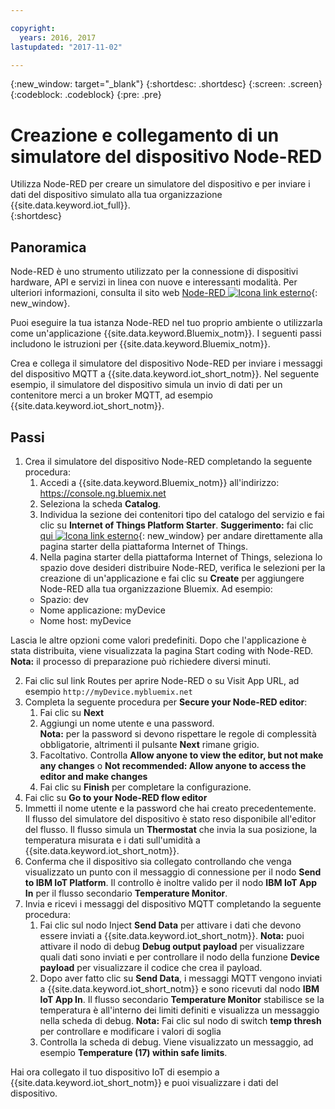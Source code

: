 ```yaml
---

copyright:
  years: 2016, 2017
lastupdated: "2017-11-02"

---
```


{:new_window: target="\_blank"}
{:shortdesc: .shortdesc}
{:screen: .screen}
{:codeblock: .codeblock}
{:pre: .pre}

# Creazione e collegamento di un simulatore del dispositivo Node-RED
Utilizza Node-RED per creare un simulatore del dispositivo e per inviare i dati del dispositivo simulato alla tua organizzazione {{site.data.keyword.iot_full}}.   
{:shortdesc}

## Panoramica

Node-RED è uno strumento utilizzato per la connessione di dispositivi hardware, API e servizi in linea con nuove e interessanti modalità. Per ulteriori informazioni, consulta il sito web [Node-RED ![Icona link esterno](../../icons/launch-glyph.svg "Icona link esterno")](http://nodered.org/){: new_window}.  

Puoi eseguire la tua istanza Node-RED nel tuo proprio ambiente o utilizzarla come un'applicazione {{site.data.keyword.Bluemix_notm}}. I seguenti passi includono le istruzioni per {{site.data.keyword.Bluemix_notm}}.

Crea e collega il simulatore del dispositivo Node-RED per inviare i messaggi del dispositivo MQTT a {{site.data.keyword.iot_short_notm}}. Nel seguente esempio, il simulatore del dispositivo simula un invio di dati per un contenitore merci a un broker MQTT, ad esempio {{site.data.keyword.iot_short_notm}}.

## Passi

1. Crea il simulatore del dispositivo Node-RED completando la seguente procedura:   
    1. Accedi a {{site.data.keyword.Bluemix_notm}} all'indirizzo: https://console.ng.bluemix.net
    2. Seleziona la scheda **Catalog**.
    3. Individua la sezione dei contenitori tipo del catalogo del servizio e fai clic su **Internet of Things Platform Starter**. **Suggerimento:** fai clic  [qui ![Icona link esterno](../../icons/launch-glyph.svg "Icona link esterno")](https://console.ng.bluemix.net/catalog/starters/internet-of-things-platform-starter){: new_window} per andare direttamente alla pagina starter della piattaforma Internet of Things.
    4. Nella pagina starter della piattaforma Internet of Things, seleziona lo spazio dove desideri distribuire Node-RED, verifica le selezioni per la creazione di un'applicazione e fai clic su **Create** per aggiungere Node-RED alla tua organizzazione Bluemix. Ad esempio:
    <ul>
     <li> Spazio: dev
     <li> Nome applicazione: myDevice
     <li> Nome host: myDevice  
    </ul>  
Lascia le altre opzioni come valori predefiniti. Dopo che l'applicazione è stata distribuita, viene visualizzata la pagina Start coding with Node-RED.
**Nota:** il processo di preparazione può richiedere diversi minuti.  

2. Fai clic sul link Routes per aprire Node-RED o su Visit App URL, ad esempio `http://myDevice.mybluemix.net`  
3. Completa la seguente procedura per **Secure your Node-RED editor**:
    1. Fai clic su **Next**
    2. Aggiungi un nome utente e una password.  
    **Nota:** per la password si devono rispettare le regole di complessità obbligatorie, altrimenti il pulsante **Next** rimane grigio.  
    3. Facoltativo. Controlla **Allow anyone to view the editor, but not make any changes** o **Not recommended: Allow anyone to access the editor and make changes**
    4. Fai clic su **Finish** per completare la configurazione.
4. Fai clic su **Go to your Node-RED flow editor**
5. Immetti il nome utente e la password che hai creato precedentemente.  
Il flusso del simulatore del dispositivo è stato reso disponibile all'editor del flusso. Il flusso simula un **Thermostat** che invia la sua posizione, la temperatura misurata e i dati sull'umidità a {{site.data.keyword.iot_short_notm}}.  
6. Conferma che il dispositivo sia collegato controllando che venga visualizzato un punto con il messaggio di connessione per il nodo **Send to IBM IoT Platform**. Il controllo è inoltre valido per il nodo **IBM IoT App In** per il flusso secondario **Temperature Monitor**.  
7. Invia e ricevi i messaggi del dispositivo MQTT completando la seguente procedura:  
    1. Fai clic sul nodo Inject **Send Data** per attivare i dati che devono essere inviati a {{site.data.keyword.iot_short_notm}}.
       **Nota:** puoi attivare il nodo di debug **Debug output payload** per visualizzare quali dati sono inviati e per controllare il nodo della funzione **Device payload** per visualizzare il codice che crea il payload. 
    2. Dopo aver fatto clic su **Send Data**, i messaggi MQTT vengono inviati a {{site.data.keyword.iot_short_notm}} e sono ricevuti dal nodo **IBM IoT App In**. Il flusso secondario **Temperature Monitor** stabilisce se la temperatura è all'interno dei limiti definiti e visualizza un messaggio nella scheda di debug.
       **Nota:** Fai clic sul nodo di switch **temp thresh** per controllare e modificare i valori di soglia
    3. Controlla la scheda di debug. Viene visualizzato un messaggio, ad esempio **Temperature (17) within safe limits**.
    
Hai ora collegato il tuo dispositivo IoT di esempio a {{site.data.keyword.iot_short_notm}} e puoi visualizzare i dati del dispositivo.
